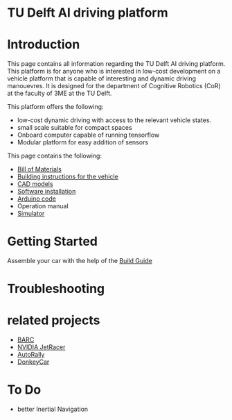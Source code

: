 # TU Delft AI driving platform

# Introduction
This page contains all information regarding the TU Delft AI driving platform. This platform is for anyone who is interested in low-cost development on a vehicle platform that is capable of interesting and dynamic driving manouevres. It is designed for the department of Cognitive Robotics (CoR) at the faculty of 3ME at the TU Delft.

This platform offers the following:
- low-cost dynamic driving with access to the relevant vehicle states.
- small scale suitable for compact spaces
- Onboard computer capable of running tensorflow
- Modular platform for easy addition of sensors

This page contains the following:
 - [Bill of Materials](https://github.com/robertcornet/TUD_AI_driving/blob/main/documentation/bill_of_materials.md)
 - [Building instructions for the vehicle](https://github.com/robertcornet/TUD_AI_driving/blob/main/documentation/build_guide.md)
 - [CAD models](https://github.com/robertcornet/TUD_AI_driving/tree/main/CAD)
 - [Software installation](https://github.com/robertcornet/TUD_AI_driving/blob/main/documentation/software_setup.md)
 - [Arduino code](https://github.com/robertcornet/TUD_AI_driving/tree/main/Arduino) 
 - Operation manual
 - [Simulator](https://github.com/robertcornet/TUD_AI_driving/tree/main/Simulator)

# Getting Started
Assemble your car with the help of the [Build Guide](https://github.com/robertcornet/TUD_AI_driving/blob/main/documentation/hardware_setup.md)


# Troubleshooting

# related projects
- [BARC](https://github.com/MPC-Berkeley/barc)
- [NVIDIA JetRacer](https://github.com/NVIDIA-AI-IOT/jetracer)
- [AutoRally](https://autorally.github.io/)
- [DonkeyCar](https://www.donkeycar.com/)



# To Do
- better Inertial Navigation
